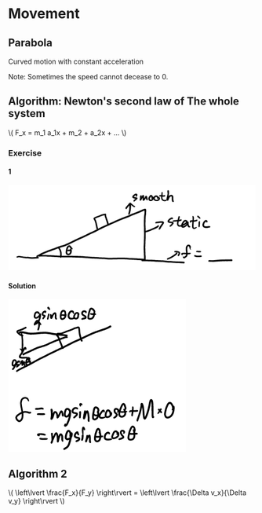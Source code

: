 # Movement

## Parabola

Curved motion with constant acceleration

Note: Sometimes the speed cannot decease to 0.

## Algorithm: Newton's second law of The whole system

\\( F_x = m_1 a_1x + m_2 + a_2x + ... \\)

### Exercise

#### 1

![1](Movement/Exercise1.png)

#### Solution

![1](Movement/Exercise1-solution.png)

## Algorithm 2

\\( \left\lvert \frac{F_x}{F_y} \right\rvert = \left\lvert \frac{\Delta v_x}{\Delta v_y} \right\rvert \\)
